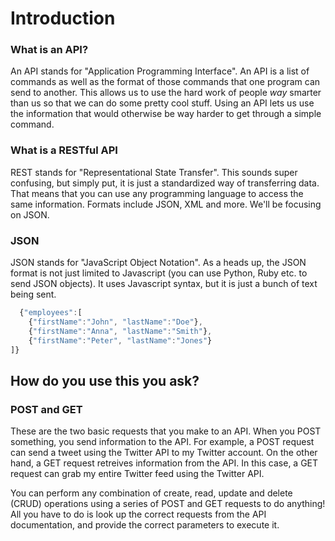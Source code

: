 # Introduction

### What is an API?
 An API stands for "Application Programming Interface".  An API is a list of commands as well as the format of those commands that one program can send to another. This allows us to use the hard work of people *way* smarter than us so that we can do some pretty cool stuff.  Using an API lets us use the information that would otherwise be way harder to get through a simple command.  
  
### What is a RESTful API
 REST stands for "Representational State Transfer".  This sounds super confusing, but simply put, it is just a standardized way of transferring data.  That means that you can use any programming language to access the same information.  Formats include JSON, XML and more.  We'll be focusing on JSON.
  
### JSON
 JSON stands for "JavaScript Object Notation".  As a heads up, the JSON format is not just limited to Javascript (you can use Python, Ruby etc. to send JSON objects).  It uses Javascript syntax, but it is just a bunch of text being sent.
  
```javascript
  {"employees":[
    {"firstName":"John", "lastName":"Doe"},
    {"firstName":"Anna", "lastName":"Smith"},
    {"firstName":"Peter", "lastName":"Jones"}
]}
```

## How do you use this you ask?

### POST and GET
 These are the two basic requests that you make to an API.  When you POST something, you send information to the API.  For example, a POST request can send a tweet using the Twitter API to my Twitter account.  On the other hand, a GET request retreives information from the API.  In this case, a GET request can grab my entire Twitter feed using the Twitter API.  
 
 You can perform any combination of create, read, update and delete (CRUD) operations using a series of POST and GET requests to do anything!  All you have to do is look up the correct requests from the API documentation, and provide the correct parameters to execute it.